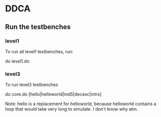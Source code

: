 # DDCA

## Run the testbenches

### level1

To run all level1 testbenches, run:

  do level1.do

### level3

To run level3 testbenches

  do core.do [hello|helloworld|md5|decexc|intrs]

Note: hello is a replacement for helloworld, because helloworld contains a
loop that would take very long to simulate. I don't know why atm.
